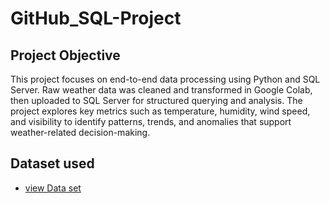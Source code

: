 # GitHub_SQL-Project
## Project Objective
This project focuses on end-to-end data processing using Python and SQL Server. Raw weather data was cleaned and transformed in Google Colab, then uploaded to SQL Server for structured querying and analysis. The project explores key metrics such as temperature, humidity, wind speed, and visibility to identify patterns, trends, and anomalies that support weather-related decision-making.

## Dataset used
- <a href=""> view Data set</a>
